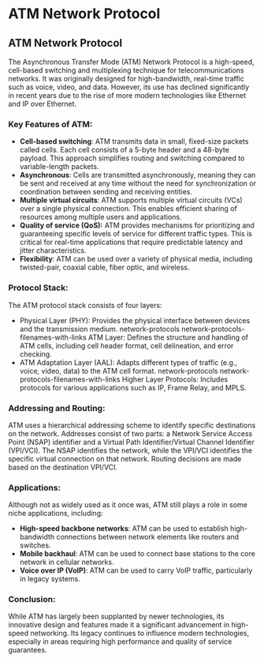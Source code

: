# ATM Network Protocol

## ATM Network Protocol

The Asynchronous Transfer Mode (ATM) Network Protocol is a high-speed, cell-based switching and multiplexing technique for telecommunications networks. It was originally designed for high-bandwidth, real-time traffic such as voice, video, and data. However, its use has declined significantly in recent years due to the rise of more modern technologies like Ethernet and IP over Ethernet.

### Key Features of ATM:

* **Cell-based switching**: ATM transmits data in small, fixed-size packets called cells. Each cell consists of a 5-byte header and a 48-byte payload. This approach simplifies routing and switching compared to variable-length packets.
* **Asynchronous**: Cells are transmitted asynchronously, meaning they can be sent and received at any time without the need for synchronization or coordination between sending and receiving entities.
* **Multiple virtual circuits**: ATM supports multiple virtual circuits (VCs) over a single physical connection. This enables efficient sharing of resources among multiple users and applications.
* **Quality of service (QoS):** ATM provides mechanisms for prioritizing and guaranteeing specific levels of service for different traffic types. This is critical for real-time applications that require predictable latency and jitter characteristics.
* **Flexibility**: ATM can be used over a variety of physical media, including twisted-pair, coaxial cable, fiber optic, and wireless.

### Protocol Stack:

The ATM protocol stack consists of four layers:

* Physical Layer (PHY): Provides the physical interface between devices and the transmission medium. network-protocols network-protocols-filenames-with-links ATM Layer: Defines the structure and handling of ATM cells, including cell header format, cell delineation, and error checking.
* ATM Adaptation Layer (AAL): Adapts different types of traffic (e.g., voice, video, data) to the ATM cell format. network-protocols network-protocols-filenames-with-links Higher Layer Protocols: Includes protocols for various applications such as IP, Frame Relay, and MPLS.

### Addressing and Routing:

ATM uses a hierarchical addressing scheme to identify specific destinations on the network. Addresses consist of two parts: a Network Service Access Point (NSAP) identifier and a Virtual Path Identifier/Virtual Channel Identifier (VPI/VCI). The NSAP identifies the network, while the VPI/VCI identifies the specific virtual connection on that network. Routing decisions are made based on the destination VPI/VCI.

### Applications:

Although not as widely used as it once was, ATM still plays a role in some niche applications, including:

* **High-speed backbone networks**: ATM can be used to establish high-bandwidth connections between network elements like routers and switches.
* **Mobile backhaul**: ATM can be used to connect base stations to the core network in cellular networks.
* **Voice over IP (VoIP)**: ATM can be used to carry VoIP traffic, particularly in legacy systems.

### Conclusion:

While ATM has largely been supplanted by newer technologies, its innovative design and features made it a significant advancement in high-speed networking. Its legacy continues to influence modern technologies, especially in areas requiring high performance and quality of service guarantees. 

